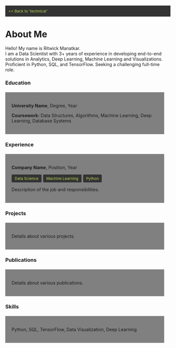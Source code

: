 <style>
    .back-button {
        display: block;
        width: 100%;
        padding: 10px;
        background-color: #333;
        color: #bada55;
        text-align: left;
        text-decoration: none;
        font-size: 12px;
        top: -30px
    }

    .section {
        padding: 20px;
        margin: 20px 0;
    }

    .section:nth-child(odd) {
        background-color: #7393B3;
    }

    .section:nth-child(even) {
        background-color: #808080;
    }

    .tags {
        display: flex;
        flex-wrap: wrap;
        gap: 5px;
    }

    .tag {
        background-color: #333;
        color: #bada55;
        padding: 5px 10px;
        border-radius: 3px;
        font-size: 12px;
    }
</style>

<a href="https://ritwickmanatkar.github.io/blog/technical/" class="back-button"> << Back to 
'technical'</a>

<h1>
   About Me
</h1>

Hello! My name is Ritwick Manatkar.<br>
I am a Data Scientist with 3+ years of experience in developing end-to-end solutions in Analytics,
Deep Learning, Machine Learning and Visualizations. Proficient in Python, SQL, and TensorFlow. 
Seeking a challenging full-time role.<br>

<h3>Education</h3>
<div class="section">
    <p><strong>University Name</strong>, Degree, Year</p>
    <p><strong>Coursework:</strong> Data Structures, Algorithms, Machine Learning, Deep Learning, Database Systems</p>
</div>

<h3>Experience</h3>
<div class="section">
    <p><strong>Company Name</strong>, Position, Year</p>
    <div class="tags">
        <div class="tag">Data Science</div>
        <div class="tag">Machine Learning</div>
        <div class="tag">Python</div>
    </div>
    <p>Description of the job and responsibilities.</p>
</div>

<h3>Projects</h3>
<div class="section">
    <p>Details about various projects.</p>
</div>

<h3>Publications</h3>
<div class="section">
    <p>Details about various publications.</p>
</div>

<h3>Skills</h3>
<div class="section">
    <p>Python, SQL, TensorFlow, Data Visualization, Deep Learning</p>
</div>

